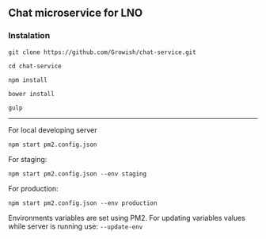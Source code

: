 ## Chat microservice for LNO

### Instalation
```git clone https://github.com/Growish/chat-service.git```

```cd chat-service```

```npm install```

```bower install```

```gulp```

------


For local developing server

```npm start pm2.config.json```

For staging:

```npm start pm2.config.json --env staging```

For production:

```npm start pm2.config.json --env production```

Environments variables are set using PM2. For updating variables values while server is running use: ```--update-env```